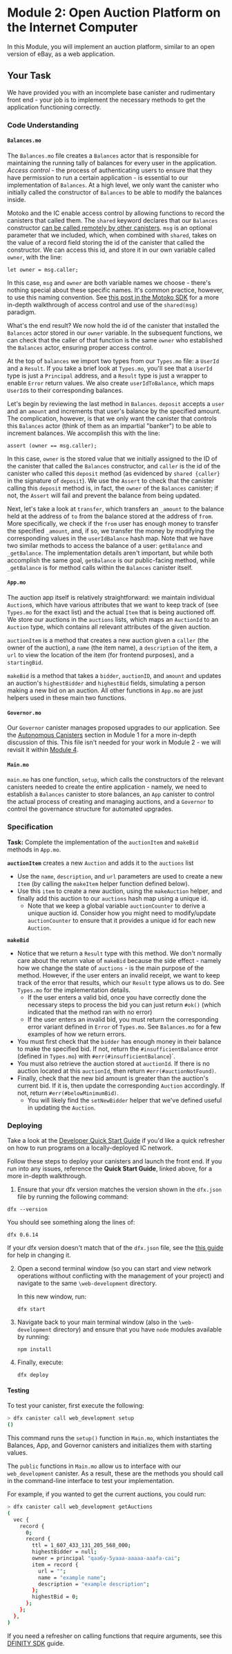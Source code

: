 # Module 2: Open Auction Platform on the Internet Computer

In this Module, you will implement an auction platform, similar to an open version of eBay, as a web application. 

## Your Task

We have provided you with an incomplete base canister and rudimentary front end - your job is to implement the necessary methods to get the application functioning correctly.

### Code Understanding

#### `Balances.mo`

The `Balances.mo` file creates a `Balances` actor that is responsible for maintaining the running tally of balances for every user in the application. *Access control* - the process of authenticating users to ensure that they have permission to run a certain application -  is essential to our implementation of `Balances`. At a high level, we only want the canister who initially called the constructor of `Balances` to be able to modify the balances inside.

Motoko and the IC enable access control by allowing functions to record the canisters that called them. The `shared` keyword declares that our `Balances` constructor [can be called remotely by other canisters](https://sdk.dfinity.org/docs/language-guide/sharing.html#_the_shared_keyword). `msg` is an optional parameter that we included, which, when combined with `shared`, takes on the value of a record field storing the id of the canister that called the constructor. We can access this id, and store it in our own variable called `owner`, with the line:

```
let owner = msg.caller;
```

In this case, `msg` and `owner` are both variable names we choose - there's nothing special about these specific names. It's common practice, however, to use this naming convention. See [this post in the Motoko SDK](https://sdk.dfinity.org/docs/language-guide/caller-id.html) for a more in-depth walkthrough of access control and use of the `shared(msg)` paradigm.

What's the end result? We now hold the id of the canister that installed the `Balances` actor stored in our `owner` variable. In the subsequent functions, we can check that the caller of that function is the same `owner` who established the `Balances` actor, ensuring proper access control.

At the top of `balances` we import two types from our `Types.mo` file: a `UserId` and a `Result`. If you take a brief look at `Types.mo`, you'll see that a `UserId` type is just a `Principal` address, and a `Result` type is just a wrapper to enable `Error` return values. We also create `userIdToBalance`, which maps `UserId`s to their corresponding balances.

Let's begin by reviewing the last method in `Balances`. `deposit` accepts a `user` and an `amount` and increments that user's balance by the specified amount. The complication, however, is that we only want the canister that controls this `Balances` actor (think of them as an impartial "banker") to be able to increment balances. We accomplish this with the line: 

```
assert (owner == msg.caller);
```

In this case, `owner` is the stored value that we initially assigned to the ID of the canister that called the `Balances` constructor, and `caller` is the id of the canister who called this `deposit` method (as evidenced by `shared {caller}` in the signature of `deposit`). We use the `Assert` to check that the canister calling this `deposit` method is, in fact, the `owner` of the `Balances` canister; if not, the `Assert` will fail and prevent the balance from being updated.

Next, let's take a look at `transfer`, which transfers an `_amount` to the balance held at the address of `to` from the balance stored at the address of `from`. More specifically, we check if the `from` user has enough money to transfer the specified `_amount`, and, if so, we transfer the money by modifying the corresponding values in the `userIdBalance` hash map. Note that we have two similar methods to access the balance of a user: `getBalance` and `_getBalance`. The implementation details aren't important, but while both accomplish the same goal, `getBalance` is our public-facing method, while `_getBalance` is for method calls within the `Balances` canister itself. 

#### `App.mo` 

The auction app itself is relatively straightforward: we maintain individual `Auction`s, which have various attributes that we want to keep track of (see `Types.mo` for the exact list) and the actual `Item` that is being auctioned off. We store our auctions in the `auctions` lists, which maps an `AuctionId` to an `Auction` type, which contains all relevant attributes of the given auction.

`auctionItem` is a method that creates a new auction given a `caller` (the owner of the auction), a `name` (the item name), a `description` of the item, a `url` to view the location of the item (for frontend purposes), and a `startingBid`. 

`makeBid` is a method that takes a `bidder`, `auctionID`, and `amount` and updates an auction's `highestBidder` and `highestBid` fields, simulating a person making a new bid on an auction. All other functions in `App.mo` are just helpers used in these main two functions.

#### `Governor.mo`

Our `Governor` canister manages proposed upgrades to our application. See the [Autonomous Canisters](/module-1.md#Autonomous-Canisters) section in Module 1 for a more in-depth discussion of this. This file isn't needed for your work in Module 2 - we will revisit it within [Module 4](/module-4.md). 

####  `Main.mo` 

`main.mo` has one function, `setup`, which calls the constructors of the relevant canisters needed to create the entire application - namely, we need to establish a `Balances` canister to store balances, an `App` canister to control the actual process of creating and managing auctions,  and a `Governor` to control the governance structure for automated upgrades.

### Specification

**Task:** Complete the implementation of the `auctionItem` and `makeBid` methods in `App.mo`.

**`auctionItem`** creates a new `Auction` and adds it to the `auctions` list

* Use the `name`, `description`, and `url` parameters are used to create a new `Item` (by calling the `makeItem` helper function defined below).
* Use this `item` to create a new auction, using the `makeAuction` helper, and finally add this auction to our `auctions` hash map using a unique id.
  * Note that we keep a global variable `auctionCounter` to derive a unique auction id. Consider how you might need to modify/update `auctionCounter` to ensure that it provides a unique id for each new `Auction`.

**`makeBid`**

* Notice that we return a `Result` type with this method. We don't normally care about the return value of `makeBid` because the side effect - namely how we change the state of `auctions` - is the main purpose of the method. However, if the user enters an invalid receipt, we want to keep track of the error that results, which our `Result` type allows us to do. See `Types.mo` for the implementation details.
  * If the user enters a valid bid, once you have correctly done the necessary steps to process the bid you can just return `#ok()` (which indicated that the method ran with no error)
  * If the user enters an invalid bid, you must return the corresponding error variant defined in `Error` of `Types.mo`. See `Balances.mo` for a few examples of how we return errors. 
* You must first check that the `bidder` has enough money in their balance to make the specified bid. If not, return the `#insufficientBalance` error (defined in `Types.mo`) with `#err(#insufficientBalance`)`. 
* You must also retrieve the auction stored at `auctionId`. If there is no auction located at this `auctionId`, then return `#err(#auctionNotFound)`.
* Finally, check that the new bid amount is greater than the auction's current bid. If it is, then update the corresponding `Auction` accordingly. If not, return `#err(#belowMinimumBid)`.
  * You will likely find the `setNewBidder` helper that we've defined useful in updating the `Auction`.

### Deploying

Take a look at the [Developer Quick Start Guide](https://sdk.dfinity.org/docs/quickstart/quickstart.html) if you'd like a quick refresher on how to run programs on a locally-deployed IC network. 

Follow these steps to deploy your canisters and launch the front end. If you run into any issues, reference the **Quick Start Guide**, linked above,  for a more in-depth walkthrough.

1.  Ensure that your dfx version matches the version shown in the `dfx.json` file by running the following command:

   ```
   dfx --version
   ```

   You should see something along the lines of:

   ```
   dfx 0.6.14
   ```

   If your dfx version doesn't match that of the `dfx.json` file, see the [this guide](https://sdk.dfinity.org/docs/developers-guide/install-upgrade-remove.html#install-version) for help in changing it. 

2. Open a second terminal window (so you can start and view network operations without conflicting with the management of your project) and navigate to the same `\web-development` directory.

   In this new window, run:

   ```
   dfx start
   ```

3. Navigate back to your main terminal window (also in the `\web-development` directory) and ensure that you have `node` modules available by running:

   ```
   npm install
   ```

4. Finally, execute:

   ```
   dfx deploy
   ```

#### Testing

To test your canister, first execute the following:

```bash
> dfx canister call web_development setup
()
```

This command runs the `setup()` function in `Main.mo`, which instantiates the Balances, App, and Governor canisters and initializes them with starting values. 

The `public` functions in `Main.mo` allow us to interface with our `web_development` canister. As a result, these are the methods you should call in the command-line interface to test your implementation.

For example, if you wanted to get the current auctions, you could run:

```bash
> dfx canister call web_development getAuctions
(
  vec {
    record {
      0;
      record {
        ttl = 1_607_433_131_205_568_000;
        highestBidder = null;
        owner = principal "qaa6y-5yaaa-aaaaa-aaafa-cai";
        item = record {
          url = "";
          name = "example name";
          description = "example description";
        };
        highestBid = 0;
      };
    };
  },
)
```

If you need a refresher on calling functions that require arguments, see this [DFINITY SDK](https://sdk.dfinity.org/docs/developers-guide/tutorials/hello-location.html) guide.
